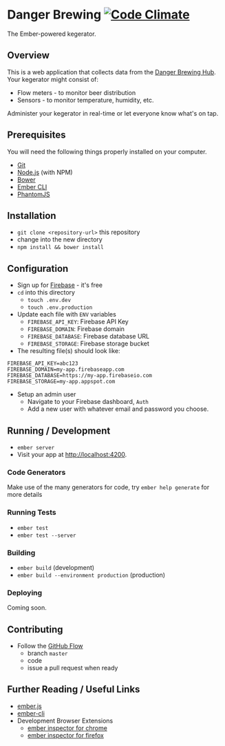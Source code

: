 # Danger Brewing [![Code Climate](https://codeclimate.com/github/jonpitch/danger-brewing/badges/gpa.svg)](https://codeclimate.com/github/jonpitch/danger-brewing)

The Ember-powered kegerator.

## Overview

This is a web application that collects data from the [Danger Brewing Hub](https://github.com/jonpitch/danger-brewing-hub). Your kegerator might consist of:

* Flow meters - to monitor beer distribution
* Sensors - to monitor temperature, humidity, etc.

Administer your kegerator in real-time or let everyone know what's on tap.

## Prerequisites

You will need the following things properly installed on your computer.

* [Git](http://git-scm.com/)
* [Node.js](http://nodejs.org/) (with NPM)
* [Bower](http://bower.io/)
* [Ember CLI](http://ember-cli.com/)
* [PhantomJS](http://phantomjs.org/)

## Installation

* `git clone <repository-url>` this repository
* change into the new directory
* `npm install && bower install`

## Configuration

* Sign up for [Firebase](https://firebase.google.com/) - it's free
* `cd` into this directory
  * `touch .env.dev`
  * `touch .env.production`
* Update each file with `ENV` variables
  * `FIREBASE_API_KEY`: Firebase API Key
  * `FIREBASE_DOMAIN`: Firebase domain
  * `FIREBASE_DATABASE`: Firebase database URL
  * `FIREBASE_STORAGE`: Firebase storage bucket
* The resulting file(s) should look like:
```
FIREBASE_API_KEY=abc123
FIREBASE_DOMAIN=my-app.firebaseapp.com
FIREBASE_DATABASE=https://my-app.firebaseio.com
FIREBASE_STORAGE=my-app.appspot.com
```
* Setup an admin user
  * Navigate to your Firebase dashboard, `Auth`
  * Add a new user with whatever email and password you choose.

## Running / Development

* `ember server`
* Visit your app at [http://localhost:4200](http://localhost:4200).

### Code Generators

Make use of the many generators for code, try `ember help generate` for more details

### Running Tests

* `ember test`
* `ember test --server`

### Building

* `ember build` (development)
* `ember build --environment production` (production)

### Deploying

Coming soon.

## Contributing

* Follow the [GitHub Flow](https://guides.github.com/introduction/flow/)
  * branch `master`
  * code
  * issue a pull request when ready

## Further Reading / Useful Links

* [ember.js](http://emberjs.com/)
* [ember-cli](http://ember-cli.com/)
* Development Browser Extensions
  * [ember inspector for chrome](https://chrome.google.com/webstore/detail/ember-inspector/bmdblncegkenkacieihfhpjfppoconhi)
  * [ember inspector for firefox](https://addons.mozilla.org/en-US/firefox/addon/ember-inspector/)

